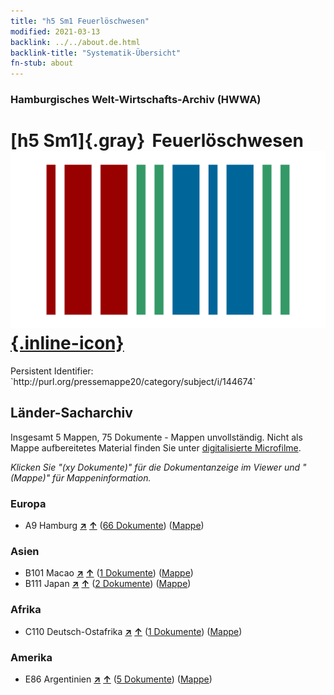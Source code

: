 ```yaml
---
title: "h5 Sm1 Feuerlöschwesen"
modified: 2021-03-13
backlink: ../../about.de.html
backlink-title: "Systematik-Übersicht"
fn-stub: about
---
```


### Hamburgisches Welt-Wirtschafts-Archiv (HWWA)

# [h5 Sm1]{.gray}&#8201; Feuerlöschwesen &#160; [![Wikidata](/images/Wikidata-logo.svg "Wikidata"){.inline-icon}](http://www.wikidata.org/entity/Q104700089)

<div class="hint">Persistent Identifier: `http://purl.org/pressemappe20/category/subject/i/144674`</div>







## Länder-Sacharchiv




Insgesamt 5 Mappen, 75 Dokumente - Mappen unvollständig.
Nicht als Mappe aufbereitetes Material finden Sie unter [digitalisierte Microfilme](/film/h1_sh.de.html).

_Klicken Sie "(xy Dokumente)" für die Dokumentanzeige im Viewer und "(Mappe)" für Mappeninformation._




### Europa

- A9 Hamburg [**&nearr;**](../../../geo/i/140905/about.de.html "Hamburg (alle Mappen)") [**&uarr;**](../../../geo/about.de.html#A9 "Ländersystematik") (<a href="https://pm20.zbw.eu/iiifview/folder/sh/140905,144674" title="über: Hamburg : Feuerlöschwesen" target="_blank">66 Dokumente</a>) ([Mappe](../../../../folder/sh/1409xx/140905/1446xx/144674/about.de.html))

### Asien

- B101 Macao [**&nearr;**](../../../geo/i/141267/about.de.html "Macao (alle Mappen)") [**&uarr;**](../../../geo/about.de.html#B101 "Ländersystematik") (<a href="https://pm20.zbw.eu/iiifview/folder/sh/141267,144674" title="über: Macao : Feuerlöschwesen" target="_blank">1 Dokumente</a>) ([Mappe](../../../../folder/sh/1412xx/141267/1446xx/144674/about.de.html))
- B111 Japan [**&nearr;**](../../../geo/i/141272/about.de.html "Japan (alle Mappen)") [**&uarr;**](../../../geo/about.de.html#B111 "Ländersystematik") (<a href="https://pm20.zbw.eu/iiifview/folder/sh/141272,144674" title="über: Japan : Feuerlöschwesen" target="_blank">2 Dokumente</a>) ([Mappe](../../../../folder/sh/1412xx/141272/1446xx/144674/about.de.html))

### Afrika

- C110 Deutsch-Ostafrika [**&nearr;**](../../../geo/i/141471/about.de.html "Deutsch-Ostafrika (alle Mappen)") [**&uarr;**](../../../geo/about.de.html#C110 "Ländersystematik") (<a href="https://pm20.zbw.eu/iiifview/folder/sh/141471,144674" title="über: Deutsch-Ostafrika : Feuerlöschwesen" target="_blank">1 Dokumente</a>) ([Mappe](../../../../folder/sh/1414xx/141471/1446xx/144674/about.de.html))

### Amerika

- E86 Argentinien [**&nearr;**](../../../geo/i/141692/about.de.html "Argentinien (alle Mappen)") [**&uarr;**](../../../geo/about.de.html#E86 "Ländersystematik") (<a href="https://pm20.zbw.eu/iiifview/folder/sh/141692,144674" title="über: Argentinien : Feuerlöschwesen" target="_blank">5 Dokumente</a>) ([Mappe](../../../../folder/sh/1416xx/141692/1446xx/144674/about.de.html))








